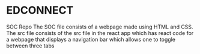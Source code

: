 # EDCONNECT
SOC Repo
The SOC file consists of a webpage made using HTML and CSS.
The src file consists of the src file in the react app which has react code for a webpage that displays a navigation bar which allows one to toggle between three tabs

